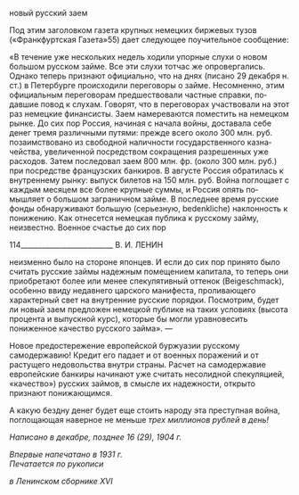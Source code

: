 новый русский заем

Под этим заголовком газета крупных немецких биржевых тузов («Франкфуртская Газета»55) дает следующее поучительное сообщение:

«В течение уже нескольких недель ходили упорные слухи о новом большом русском займе. Все эти слухи тотчас же опровергались. Однако теперь признают официально, что на днях (писано 29 декабря н. ст.) в Петербурге происходили переговоры о займе. Несомненно, этим официальным переговорам предшествовали частные справки, по­давшие повод к слухам. Говорят, что в переговорах участвовали на этот раз немецкие финансисты. Заем намереваются поместить на немецком рынке. До сих пор Россия, на­чиная с начала войны, доставала себе денег тремя различными путями: прежде всего около 300 млн. руб. позаимствовано из свободной наличности государственного казна­чейства, увеличенной посредством сокращения разрешенных уже расходов. Затем по­следовал заем 800 млн. фр. (около 300 млн. руб.) при посредстве французских банки­ров. В августе Россия обратилась к внутреннему рынку: выпуск билетов на 150 млн. руб. Война поглощает с каждым месяцем все более крупные суммы, и Россия опять по­мышляет о большом заграничном займе. В последнее время русские фонды обнаружи­вают большую (серьезную, bedenkliche) наклонность к понижению. Как отнесется не­мецкая публика к русскому займу, неизвестно. Военное счастье до сих пор

  

114__________________________ В. И. ЛЕНИН

неизменно было на стороне японцев. И если до сих пор принято было считать русские займы надежным помещением капитала, то теперь они приобретают более или менее спекулятивный оттенок (Beigeschmack), особенно ввиду недавнего царского манифеста, проливающего характерный свет на внутренние русские порядки. Посмотрим, будет ли новый заем предложен немецкой публике на таких условиях (высота процента и выпу­скной курс), которые бы могли уравновесить пониженное качество русского займа». —

Новое предостережение европейской буржуазии русскому самодержавию! Кредит его падает и от военных поражений и от растущего недовольства внутри страны. Расчет на самодержавие европейские банкиры начинают уже считать несолидной спекуляци­ей, «качество») русских займов, в смысле их надежности, открыто признают пони­жающимся.

А какую бездну денег будет еще стоить народу эта преступная война, поглощающая наверное не меньше _трех миллионов рублей в день!_

_Написано в декабре, позднее 16 (29), 1904 г._

_Впервые напечатано в 1931 г.                                                              Печатается по рукописи_

_в Ленинском сборнике_ _XVI_